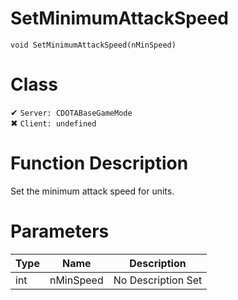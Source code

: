 # SetMinimumAttackSpeed
```
void SetMinimumAttackSpeed(nMinSpeed)
```
# Class
✔ `Server: CDOTABaseGameMode`  
✖ `Client: undefined`  

# Function Description
Set the minimum attack speed for units.
# Parameters
Type|Name|Description
--|--|--
int|nMinSpeed|No Description Set

